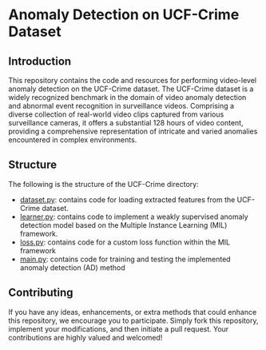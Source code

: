 # Anomaly Detection on UCF-Crime Dataset

## Introduction
This repository contains the code and resources for performing video-level anomaly detection on the UCF-Crime dataset. The UCF-Crime dataset is a widely recognized benchmark in the domain of video anomaly detection and abnormal event recognition in surveillance videos. Comprising a diverse collection of real-world video clips captured from various surveillance cameras, it offers a substantial 128 hours of video content, providing a comprehensive representation of intricate and varied anomalies encountered in complex environments. 

## Structure
The following is the structure of the UCF-Crime directory:

* [dataset.py](./UCF-Crime/dataset.py): contains code for loading extracted features from the UCF-Crime dataset.
* [learner.py](./UCF-Crime/learner.py): contains code to implement a weakly supervised anomaly detection model based on the Multiple Instance Learning (MIL) framework.
* [loss.py](./UCF-Crime/loss.py): contains code for a custom loss function within the MIL framework
* [main.py](./UCF-Crime/main.py): contains code for training and testing the implemented anomaly detection (AD) method
<!-- * [UCF-Crime_demo.ipynb](./UCSDPedestraian/UCSDPedestrain_demo.ipynb): a notebook to experiment with MIL algorithm -->

## Contributing
If you have any ideas, enhancements, or extra methods that could enhance this repository, we encourage you to participate. Simply fork this repository, implement your modifications, and then initiate a pull request. Your contributions are highly valued and welcomed!